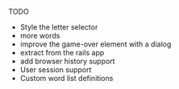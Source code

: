 TODO
- Style the letter selector
- more words
- improve the game-over element with a dialog
- extract from the rails app
- add browser history support
- User session support
- Custom word list definitions
